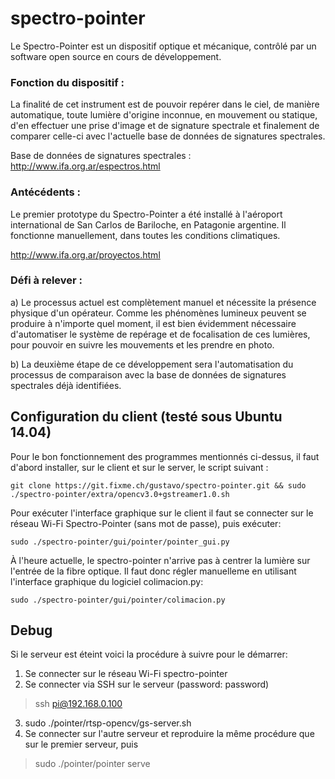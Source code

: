 # spectro-pointer


Le Spectro-Pointer est un dispositif optique et mécanique, contrôlé par un software open source en cours de développement.

### Fonction du dispositif :

La finalité de cet instrument est de pouvoir repérer dans le ciel, de manière automatique, toute lumière d'origine inconnue, en mouvement ou statique, d'en effectuer une prise d'image et de signature spectrale et finalement de comparer celle-ci avec l'actuelle base de données de signatures spectrales.

Base de données de signatures spectrales : <http://www.ifa.org.ar/espectros.html>

### Antécédents :

Le premier prototype du Spectro-Pointer a été installé à l'aéroport international de San Carlos de Bariloche, en Patagonie argentine. Il fonctionne manuellement, dans toutes les conditions climatiques.

<http://www.ifa.org.ar/proyectos.html>


### Défi à relever :

a) Le processus actuel est complètement manuel et nécessite la présence physique d'un opérateur. Comme les phénomènes lumineux peuvent se produire à n'importe quel moment, il est bien évidemment nécessaire d'automatiser le système de repérage et de focalisation de ces lumières, pour pouvoir en suivre les mouvements et les prendre en photo.

b) La deuxième étape de ce développement sera l'automatisation du processus de comparaison avec la base de données de signatures spectrales déjà identifiées.

## Configuration du client (testé sous Ubuntu 14.04)

 Pour le bon fonctionnement des programmes mentionnés ci-dessus, il faut d'abord installer, sur le client et sur le server, le script suivant :
```
git clone https://git.fixme.ch/gustavo/spectro-pointer.git && sudo ./spectro-pointer/extra/opencv3.0+gstreamer1.0.sh

```
Pour exécuter l'interface graphique sur le client il faut se connecter sur le réseau Wi-Fi Spectro-Pointer (sans mot de passe), puis exécuter:
```
sudo ./spectro-pointer/gui/pointer/pointer_gui.py
```

À l'heure actuelle, le spectro-pointer n'arrive pas à centrer la lumière sur l'entrée de la fibre optique. Il faut donc régler manuelleme en utilisant l'interface graphique du logiciel colimacion.py:
```
sudo ./spectro-pointer/gui/pointer/colimacion.py
```

## Debug
Si le serveur est éteint voici la procédure à suivre pour le démarrer:

1. Se connecter sur le réseau Wi-Fi spectro-pointer
2. Se connecter via SSH sur le serveur (password: password)
> ssh pi@192.168.0.100
3. sudo ./pointer/rtsp-opencv/gs-server.sh
4. Se connecter sur l'autre serveur et reproduire la même procédure que sur le premier serveur, puis
> sudo ./pointer/pointer serve
